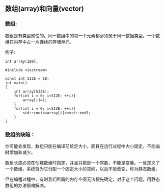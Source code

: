 ## 数组\(array\)和向量\(vector\)

### 数组:

数组是有类型属性的。同一数组中的每一个元素都必须属于同一数据类型。一个数组在内存中占一片连续的存储单元。

例子:

```
int array[100];
```

```
#include <iostream>

const int SIZE = 10;
int main()
{
    int array[SIZE];
    for(int i = 0; i<SIZE; ++i){
        array[i]=i; 
    }
    for(int i = 0; i<SIZE; ++i){
        std::cout<<array[i]<<std::endl;    
    }
}
```

### 数组的缺陷：

你可能会发现，数组只能在编译前给定大小，而且在运行过程中大小固定，不能临时增加和减少。

数组长度必须在创建数组时指定，并且只能是一个常数，不能是变量。一旦定义了一个数组，系统将为它分配一个固定大小的空间，以后不能改变，称为静态数组。









但在编程过程中，有时我们所需的内存空间无法预先确定，对于这个问题，用静态数组的办法很难解决。



